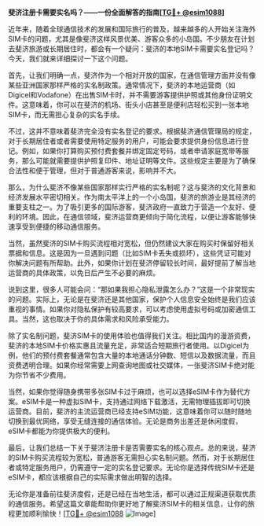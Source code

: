**斐济注册卡需要实名吗？——一份全面解答的指南[[TG💪+ @esim1088](https://t.me/s/esim1088)]**

近年来，随着全球通信技术的发展和国际旅行的普及，越来越多的人开始关注海外SIM卡的问题，尤其是像斐济这样风景优美、游客众多的小岛国。不少朋友在计划去斐济旅游或长期居住时，都会有一个疑问：斐济的本地SIM卡需要实名登记吗？今天，我们就来详细探讨一下这个问题。

首先，让我们明确一点，斐济作为一个相对开放的国家，在通信管理方面并没有像某些亚洲国家那样严格的实名制政策。通常情况下，斐济的本地运营商（如Digicel和Vodafone）在出售SIM卡时，并不需要游客提供护照或其他身份证明文件。这意味着，你可以在斐济的机场、街头小店甚至是便利店轻松买到一张本地SIM卡，而无需担心复杂的实名手续。

不过，这并不意味着斐济完全没有实名登记的要求。根据斐济通信管理局的规定，对于长期居住者或者需要使用特定服务的用户，可能会要求提供身份信息进行登记。例如，如果你打算购买预付费套餐并绑定固定号码，或者申请家庭宽带等服务，那么可能就需要提供护照复印件、地址证明等文件。这些规定主要是为了确保合法性和便于管理，但对于普通游客来说，影响并不大。

那么，为什么斐济不像某些国家那样实行严格的实名制呢？这与斐济的文化背景和经济发展水平密切相关。作为南太平洋上的一个小岛国，斐济的旅游业是其经济的重要支柱之一。为了吸引更多的国际游客，斐济政府一直致力于营造一个友好、便利的环境。因此，在通信领域，斐济运营商更倾向于简化流程，以便让游客能够快速享受到便捷的移动通信服务。

当然，虽然斐济的SIM卡购买流程相对宽松，但仍然建议大家在购买时保留好相关票据和信息。这是因为一旦遇到问题（比如SIM卡丢失或损坏），这些凭证可能对你解决问题有所帮助。此外，如果你计划在斐济停留较长时间，最好提前了解当地运营商的具体政策，以免日后产生不必要的麻烦。

说到这里，很多人可能会问：“那如果我担心隐私泄露怎么办？”这是一个非常现实的问题。实际上，无论是在斐济还是其他国家，保护个人信息安全始终是我们应该重视的事情。如果你对隐私保护有较高要求，可以考虑使用虚拟号码或加密通信工具。当然，这也取决于你的具体需求和风险承受能力。

除了实名制问题，斐济SIM卡的使用体验也值得我们关注。相比国内的漫游资费，斐济的本地SIM卡价格实惠且流量充足，非常适合短期旅行者使用。以Digicel为例，他们的预付费套餐通常包含大量的本地通话分钟数、短信以及数据流量，而且资费透明合理。如果你经常需要上网查询地图或社交媒体，一张斐济SIM卡绝对能为你节省不少费用。

当然，如果你觉得随身携带多张SIM卡过于麻烦，也可以选择eSIM卡作为替代方案。eSIM卡是一种虚拟SIM卡，支持通过网络下载激活，无需物理插拔即可切换运营商。目前，斐济的主流运营商已经支持eSIM功能，这意味着你可以随时随地切换到最优网络，享受无缝连接的通信体验。无论是商务出差还是休闲度假，eSIM卡都能为你提供极大的便利。

最后，让我们总结一下关于斐济注册卡是否需要实名的核心观点。总的来说，斐济的SIM卡购买流程较为宽松，普通游客无需担心实名制问题。然而，对于长期居住者或特定服务用户，仍需遵守一定的实名登记要求。无论你是选择传统SIM卡还是eSIM卡，都应该根据自己的实际需求做出明智的选择。

无论你是准备前往斐济度假，还是已经在当地生活，都可以通过正规渠道获取优质的通信服务。希望这篇文章能帮助你更好地了解斐济SIM卡的相关信息，让你的旅程更加顺利愉快！[[TG💪+ @esim1088](https://t.me/s/esim1088) ![Image](https://i.postimg.cc/4NQfJmqS/Snipaste-2025-05-13-00-14-12.png)]